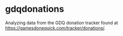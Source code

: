 # gdqdonations

Analyzing data from the GDQ donation tracker found at <https://gamesdonequick.com/tracker/donations/>.
